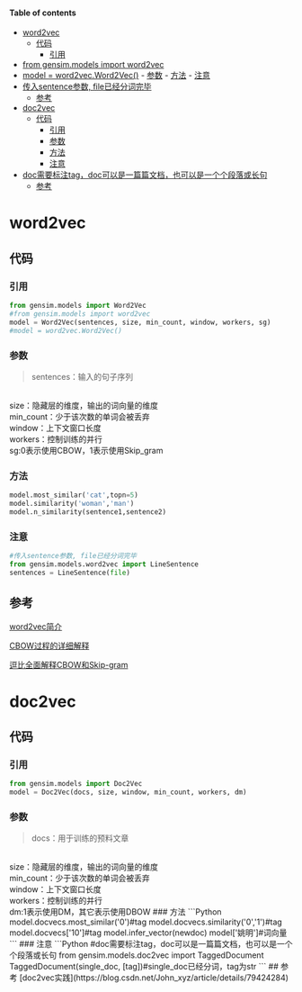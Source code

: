 #### Table of contents
- [word2vec](#word2vec)
    - [代码](#代码)
        - [引用](#引用)
- [from gensim.models import word2vec](#from-gensim.models-import-word2vec)
- [model = word2vec.Word2Vec()](#model-=-word2vec.Word2Vec())
        - [参数](#参数)
        - [方法](#方法)
        - [注意](#注意)
- [传入sentence参数, file已经分词完毕](#传入sentence参数,-file已经分词完毕)
    - [参考](#参考)
- [doc2vec](#doc2vec)
    - [代码](#代码)
        - [引用](#引用)
        - [参数](#参数)
        - [方法](#方法)
        - [注意](#注意)
- [doc需要标注tag，doc可以是一篇篇文档，也可以是一个个段落或长句](#doc需要标注tag，doc可以是一篇篇文档，也可以是一个个段落或长句)
    - [参考](#参考)
# word2vec
## 代码
### 引用
```Python
from gensim.models import Word2Vec
#from gensim.models import word2vec
model = Word2Vec(sentences, size, min_count, window, workers, sg)
#model = word2vec.Word2Vec()
```
### 参数
> sentences：输入的句子序列
<br>
size：隐藏层的维度，输出的词向量的维度
<br>
min_count：少于该次数的单词会被丢弃
<br>
window：上下文窗口长度
<br>
workers：控制训练的并行
<br>
sg:0表示使用CBOW，1表示使用Skip_gram

### 方法
```Python
model.most_similar('cat',topn=5)
model.similarity('woman','man')
model.n_similarity(sentence1,sentence2)
```
### 注意

```Python
#传入sentence参数, file已经分词完毕
from gensim.models.word2vec import LineSentence
sentences = LineSentence(file)
```
## 参考
[word2vec简介](https://blog.csdn.net/xsdxs/article/details/72951545 "word2vec简介")

[CBOW过程的详细解释](https://www.zhihu.com/question/44832436 "CBOW过程的详细解释")

[逗比全面解释CBOW和Skip-gram](https://zhuanlan.zhihu.com/p/26306795 "逗比全面解释CBOW和Skip-gram")

# doc2vec
## 代码
### 引用
```Python
from gensim.models import Doc2Vec
model = Doc2Vec(docs, size, window, min_count, workers, dm)
```
### 参数
> docs：用于训练的预料文章
<br>
size：隐藏层的维度，输出的词向量的维度
<br>
min_count：少于该次数的单词会被丢弃
<br>
window：上下文窗口长度
<br>
workers：控制训练的并行
<br>
dm:1表示使用DM，其它表示使用DBOW
### 方法
```Python
model.docvecs.most_similar('0')#tag
model.docvecs.similarity('0','1')#tag
model.docvecs['10']#tag
model.infer_vector(newdoc)
model['姚明']#词向量
```
### 注意
```Python
#doc需要标注tag，doc可以是一篇篇文档，也可以是一个个段落或长句
from gensim.models.doc2vec import TaggedDocument
TaggedDocument(single_doc, [tag])#single_doc已经分词，tag为str
```
## 参考
[doc2vec实践](https://blog.csdn.net/John_xyz/article/details/79424284)



